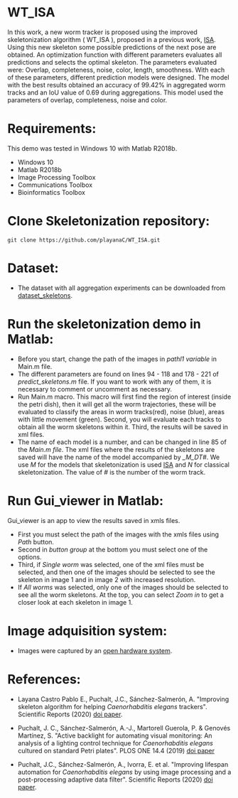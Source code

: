 # WT_ISA
In this work, a new worm tracker is proposed using the improved skeletonization algorithm ( WT_ISA ), proposed in a previous work, [ISA](https://doi.org/10.1038/s41598-020-79430-8). Using this new skeleton some possible predictions of the next pose are obtained. An optimization function with different parameters evaluates all predictions and selects the optimal skeleton. The parameters evaluated were: Overlap, completeness, noise, color, length, smoothness. With each of these parameters, different prediction models were designed. The model with the best results obtained an accuracy of 99.42% in aggregated worm tracks and an IoU value of 0.69 during aggregations. This model used the parameters of overlap, completeness, noise and color.

# Requirements:
This demo was tested in Windows 10 with Matlab R2018b.
- Windows 10
- Matlab R2018b
- Image Processing Toolbox
- Communications Toolbox
- Bioinformatics Toolbox

# Clone Skeletonization repository:
```
git clone https://github.com/playanaC/WT_ISA.git
```
# Dataset:
- The dataset with all aggregation experiments can be downloaded from [dataset_skeletons](https://active-vision.ai2.upv.es/wp-content/uploads/2021/02/dataset_skeletons.zip).

# Run the skeletonization demo in Matlab:
- Before you start, change the path of the images in *pathl1 variable* in Main.m file.
- The different parameters are found on lines 94 - 118 and 178 - 221 of *predict_skeletons.m* file. If you want to work with any of them, it is necessary to comment or     uncomment as necessary.
- Run Main.m macro. This macro will first find the region of interest (inside the petri dish), then it will get all the worm trajectories, these will be evaluated to classify the areas in worm tracks(red), noise (blue), areas with little movement (green). Second, you will evaluate each tracks to obtain all the worm skeletons within it. Third, the results will be saved in xml files. 
- The name of each model is a number, and can be changed in line 85 of the *Main.m file*. The xml files where the results of the skeletons are saved will have the name of the model accompanied by *_M_DT#*. We use *M* for the models that skeletonization is used [ISA](https://doi.org/10.1038/s41598-020-79430-8) and *N* for classical skeletonization. The value of *#* is the number of the worm track.

# Run Gui_viewer in Matlab:
Gui_viewer is an app to view the results saved in xmls files.
- First you must select the path of the images with the xmls files using *Path* button.
- Second in *button group* at the bottom you must select one of the options.
- Third, if *Single worm* was selected, one of the xml files must be selected, and then one of the images should be selected to see the skeleton in image 1 and in image 2 with increased resolution.
- If *All worms* was selected, only one of the images should be selected to see all the worm skeletons. At the top, you can select *Zoom in* to get a closer look at each skeleton in image 1.

# Image adquisition system:
- Images were captured by an [open hardware system](https://github.com/JCPuchalt/c-elegans_smartLight).


# References:
- Layana Castro Pablo E., Puchalt, J.C., Sánchez-Salmerón, A. "Improving skeleton algorithm for helping *Caenorhabditis elegans* trackers". Scientific Reports (2020) [doi paper](https://doi.org/10.1038/s41598-020-79430-8).

- Puchalt, J. C., Sánchez-Salmerón, A.-J., Martorell Guerola, P. & Genovés Martínez, S. "Active backlight for automating visual monitoring: An analysis of a lighting control technique for *Caenorhabditis elegans* cultured on standard Petri plates". PLOS ONE 14.4 (2019) [doi paper](https://doi.org/10.1371/journal.pone.0215548)

- Puchalt, J.C., Sánchez-Salmerón, A., Ivorra, E. et al. "Improving lifespan automation for *Caenorhabditis elegans* by using image processing and a post-processing adaptive data filter". Scientific Reports (2020) [doi paper](https://doi.org/10.1038/s41598-020-65619-4).
